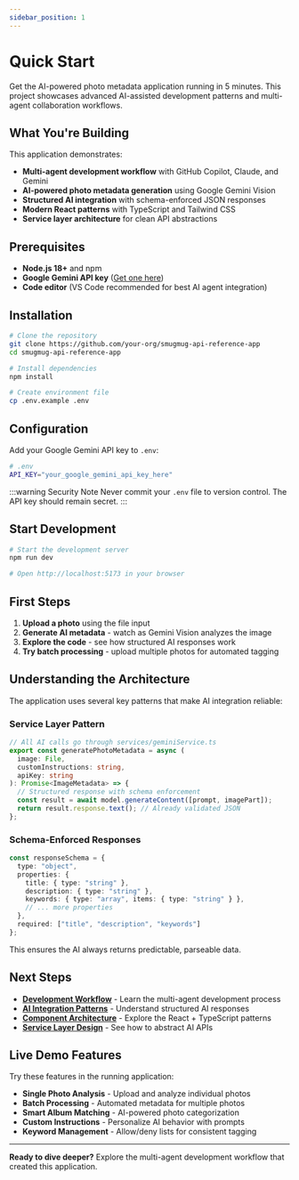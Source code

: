 ```yaml
---
sidebar_position: 1
---
```


# Quick Start

Get the AI-powered photo metadata application running in 5 minutes. This project showcases advanced AI-assisted development patterns and multi-agent collaboration workflows.

## What You're Building

This application demonstrates:
- **Multi-agent development workflow** with GitHub Copilot, Claude, and Gemini
- **AI-powered photo metadata generation** using Google Gemini Vision
- **Structured AI integration** with schema-enforced JSON responses
- **Modern React patterns** with TypeScript and Tailwind CSS
- **Service layer architecture** for clean API abstractions

## Prerequisites

- **Node.js 18+** and npm
- **Google Gemini API key** ([Get one here](https://makersuite.google.com/app/apikey))
- **Code editor** (VS Code recommended for best AI agent integration)

## Installation

```bash
# Clone the repository
git clone https://github.com/your-org/smugmug-api-reference-app
cd smugmug-api-reference-app

# Install dependencies
npm install

# Create environment file
cp .env.example .env
```

## Configuration

Add your Google Gemini API key to `.env`:

```bash
# .env
API_KEY="your_google_gemini_api_key_here"
```

:::warning Security Note
Never commit your `.env` file to version control. The API key should remain secret.
:::

## Start Development

```bash
# Start the development server
npm run dev

# Open http://localhost:5173 in your browser
```

## First Steps

1. **Upload a photo** using the file input
2. **Generate AI metadata** - watch as Gemini Vision analyzes the image
3. **Explore the code** - see how structured AI responses work
4. **Try batch processing** - upload multiple photos for automated tagging

## Understanding the Architecture

The application uses several key patterns that make AI integration reliable:

### Service Layer Pattern
```typescript
// All AI calls go through services/geminiService.ts
export const generatePhotoMetadata = async (
  image: File,
  customInstructions: string,
  apiKey: string
): Promise<ImageMetadata> => {
  // Structured response with schema enforcement
  const result = await model.generateContent([prompt, imagePart]);
  return result.response.text(); // Already validated JSON
};
```

### Schema-Enforced Responses
```typescript
const responseSchema = {
  type: "object",
  properties: {
    title: { type: "string" },
    description: { type: "string" },
    keywords: { type: "array", items: { type: "string" } },
    // ... more properties
  },
  required: ["title", "description", "keywords"]
};
```

This ensures the AI always returns predictable, parseable data.

## Next Steps

- **[Development Workflow](../ai-development/multi-agent-workflow)** - Learn the multi-agent development process
- **[AI Integration Patterns](../implementation/ai-integration)** - Understand structured AI responses  
- **[Component Architecture](../implementation/react-patterns)** - Explore the React + TypeScript patterns
- **[Service Layer Design](../implementation/service-layer)** - See how to abstract AI APIs

## Live Demo Features

Try these features in the running application:

- **Single Photo Analysis** - Upload and analyze individual photos
- **Batch Processing** - Automated metadata for multiple photos
- **Smart Album Matching** - AI-powered photo categorization
- **Custom Instructions** - Personalize AI behavior with prompts
- **Keyword Management** - Allow/deny lists for consistent tagging

---

**Ready to dive deeper?** Explore the multi-agent development workflow that created this application.